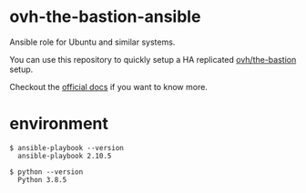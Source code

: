 # ovh-the-bastion-ansible
Ansible role for Ubuntu and similar systems.

You can use this repository to quickly setup a HA replicated [ovh/the-bastion](https://github.com/ovh/the-bastion) setup.

Checkout the [official docs](https://ovh.github.io/the-bastion/) if you want to know more.

# environment

```
$ ansible-playbook --version                       
  ansible-playbook 2.10.5
```

```
$ python --version
  Python 3.8.5
```
